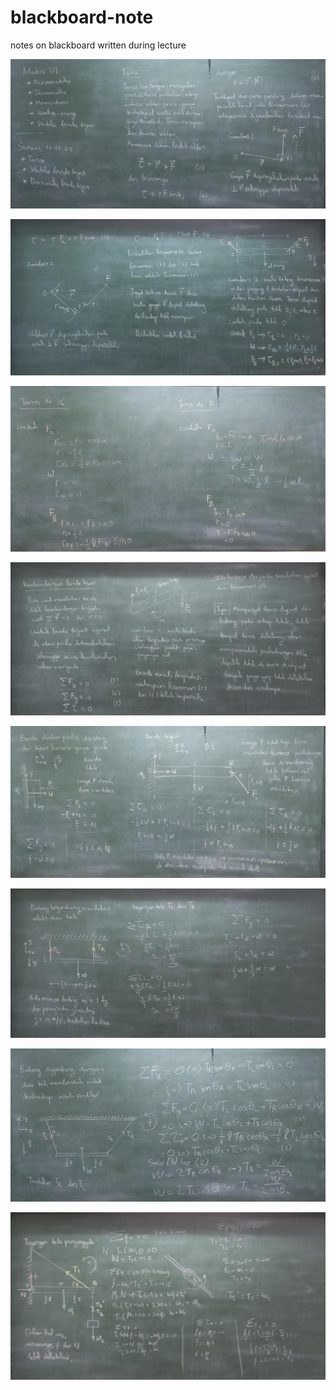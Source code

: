 # blackboard-note
notes on blackboard written during lecture

![](../img/blackboard-10oct2022-1.jpg)

![](../img/blackboard-10oct2022-2.jpg)

![](../img/blackboard-10oct2022-3.jpg)

![](../img/blackboard-10oct2022-4.jpg)

![](../img/blackboard-10oct2022-5.jpg)

![](../img/blackboard-10oct2022-6.jpg)

![](../img/blackboard-10oct2022-7.jpg)

![](../img/blackboard-10oct2022-8.jpg)
